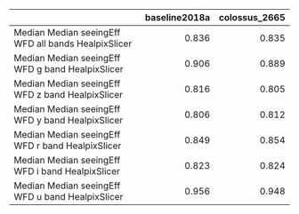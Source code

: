 |                                                     |   baseline2018a |   colossus_2665 |
|:----------------------------------------------------|----------------:|----------------:|
| Median Median seeingEff WFD all bands HealpixSlicer |           0.836 |           0.835 |
| Median Median seeingEff WFD g band HealpixSlicer    |           0.906 |           0.889 |
| Median Median seeingEff WFD z band HealpixSlicer    |           0.816 |           0.805 |
| Median Median seeingEff WFD y band HealpixSlicer    |           0.806 |           0.812 |
| Median Median seeingEff WFD r band HealpixSlicer    |           0.849 |           0.854 |
| Median Median seeingEff WFD i band HealpixSlicer    |           0.823 |           0.824 |
| Median Median seeingEff WFD u band HealpixSlicer    |           0.956 |           0.948 |
